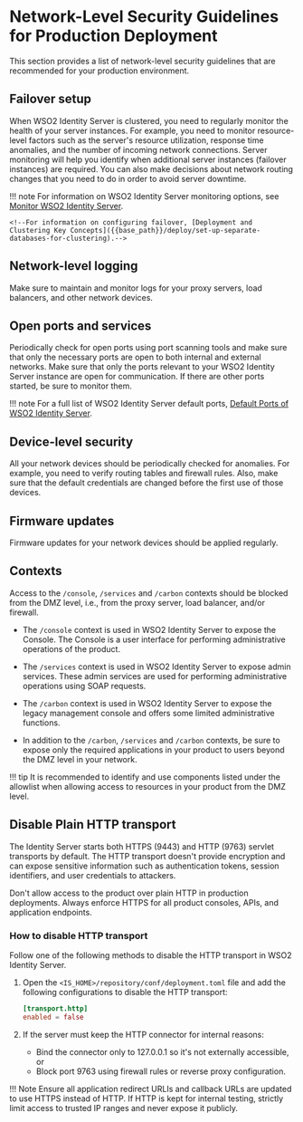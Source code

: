 # Network-Level Security Guidelines for Production Deployment

This section provides a list of network-level security guidelines that are recommended for your production environment.

## Failover setup

When WSO2 Identity Server is clustered, you need to regularly monitor the health of your server instances. For example, you need to monitor resource-level factors such as the server's resource utilization, response time anomalies, and the number of incoming network connections. Server monitoring will help you identify when additional server instances (failover instances) are required.
You can also make decisions about network routing changes that you need to do in order to avoid server downtime.

!!! note
    For information on WSO2 Identity Server monitoring options, see [Monitor WSO2 Identity Server]({{base_path}}/deploy/monitor).

    <!--For information on configuring failover, [Deployment and Clustering Key Concepts]({{base_path}}/deploy/set-up-separate-databases-for-clustering).-->

## Network-level logging

Make sure to maintain and monitor logs for your proxy servers, load balancers, and other network devices.

## Open ports and services

Periodically check for open ports using port scanning tools and make sure that only the necessary ports are open to both internal and external networks. Make sure that only the ports relevant to your WSO2 Identity Server instance are open for communication. If there are other ports started, be sure to monitor them.

!!! note
    For a full list of WSO2 Identity Server default ports, [Default Ports of WSO2 Identity Server]({{base_path}}/references/default-ports).

## Device-level security

All your network devices should be periodically checked for anomalies. For example, you need to verify routing tables and firewall rules. Also, make sure that the default credentials are changed before the first use of those devices.

## Firmware updates

Firmware updates for your network devices should be applied regularly.

## Contexts

Access to the  `/console`, `/services` and `/carbon` contexts should be blocked from the DMZ level, i.e., from the proxy server, load balancer, and/or firewall.

- The `/console` context is used in WSO2 Identity Server to expose the Console. The Console is a user interface for performing administrative operations of the product.

- The `/services` context is used in WSO2 Identity Server to expose admin services. These admin services are used for performing administrative operations using SOAP requests.

- The `/carbon` context is used in WSO2 Identity Server to expose the legacy management console and offers some limited administrative functions.

- In addition to the `/carbon`, `/services` and `/carbon` contexts, be sure to expose only the required applications in your product to users beyond the DMZ level in your network.

!!! tip
    It is recommended to identify and use components listed under the allowlist when allowing access to resources in your product from the DMZ level.

## Disable Plain HTTP transport

The Identity Server starts both HTTPS (9443) and HTTP (9763) servlet transports by default. The HTTP transport doesn't provide encryption and can expose sensitive information such as authentication tokens, session identifiers, and user credentials to attackers.

Don't allow access to the product over plain HTTP in production deployments.
Always enforce HTTPS for all product consoles, APIs, and application endpoints.

### How to disable HTTP transport

Follow one of the following methods to disable the HTTP transport in WSO2 Identity Server.

1. Open the `<IS_HOME>/repository/conf/deployment.toml` file and add the following configurations to disable the HTTP transport:

    ```toml
    [transport.http]
    enabled = false
    ```

2. If the server must keep the HTTP connector for internal reasons:

    - Bind the connector only to 127.0.0.1 so it's not externally accessible, or
    - Block port 9763 using firewall rules or reverse proxy configuration.

!!! Note
    Ensure all application redirect URLIs and callback URLs are updated to use HTTPS instead of HTTP.
    If HTTP is kept for internal testing, strictly limit access to trusted IP ranges and never expose it publicly.
